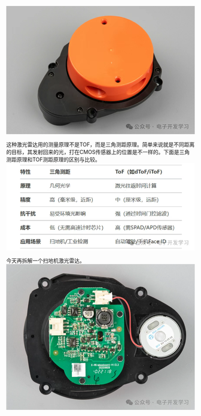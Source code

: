 ![](https://raw.githubusercontent.com/LeroyK111/pictureBed/master/20250411152432.png)

这种激光雷达用的测量原理不是TOF，而是三角测距原理。简单来说就是不同距离的目标，其发射回来的光，打在CMOS传感器上的位置是不一样的。下面是三角测距原理和TOF测距原理的区别与比较。
![](https://raw.githubusercontent.com/LeroyK111/pictureBed/master/20250411152500.png)

今天再拆解一个扫地机激光雷达。
![](https://raw.githubusercontent.com/LeroyK111/pictureBed/master/20250411152550.png)

